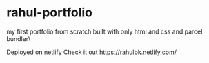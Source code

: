 # rahul-portfolio
my first portfolio from scratch built with only html and css and parcel bundler\

Deployed on netlify Check it out https://rahulbk.netlify.com/ 
